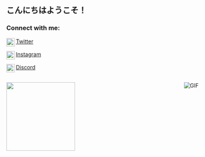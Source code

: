 ## こんにちはようこそ！

<!-- SOCIALS -->
### Connect with me:
    
<img align="left" alt="twitter" width="22px" src="https://cdn.jsdelivr.net/npm/simple-icons@v3/icons/twitter.svg" />[Twitter](https://www.twitter.com/wznsec)
<br>
<br>
<img align="left" alt="instagram" width="22px" src="https://cdn.jsdelivr.net/npm/simple-icons@v3/icons/instagram.svg" />[Instagram](https://www.instagram.com/wznsec)
<br>
<br>
<img align="left" alt="discord" width="22px" src="https://cdn.jsdelivr.net/npm/simple-icons@v3/icons/discord.svg" />[Discord](https://www.discord.com/users/1003548037777469453)

<div>
  <a href="https://github.com/staticsec"
  <img height="180em" src="https://github-readme-stats.vercel.app/api/top-langs/?username=staticsec&layout=compact&langs_count=7&theme=dracula%22/%3E">
</div>
<div style="display: inline_block"><br>

  <img align="right" alt="GIF" src="https://cdn.discordapp.com/attachments/1008249243590467674/1008574732834189332/7ab8773482_VvymgaO3D1.png"/>
 
</div>

<a href="https://github.com/staticsec">
  <img height="180em" src="https://github-readme-stats.vercel.app/api?username=staticsec&theme=midnight-purple&show_icons=true" />
</a>

  ##

